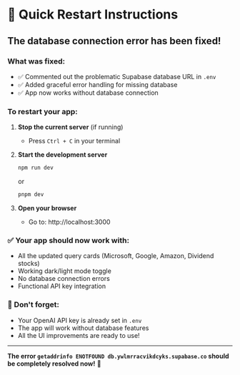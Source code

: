 # 🚀 Quick Restart Instructions

## The database connection error has been fixed!

### What was fixed:
- ✅ Commented out the problematic Supabase database URL in `.env`
- ✅ Added graceful error handling for missing database
- ✅ App now works without database connection

### To restart your app:

1. **Stop the current server** (if running)
   - Press `Ctrl + C` in your terminal

2. **Start the development server**
   ```bash
   npm run dev
   ```
   or
   ```bash
   pnpm dev
   ```

3. **Open your browser**
   - Go to: http://localhost:3000

### ✅ Your app should now work with:
- All the updated query cards (Microsoft, Google, Amazon, Dividend stocks)
- Working dark/light mode toggle
- No database connection errors
- Functional API key integration

### 🔑 Don't forget:
- Your OpenAI API key is already set in `.env`
- The app will work without database features
- All the UI improvements are ready to use!

---
**The error `getaddrinfo ENOTFOUND db.ywlmrracvikdcyks.supabase.co` should be completely resolved now!** 🎉
